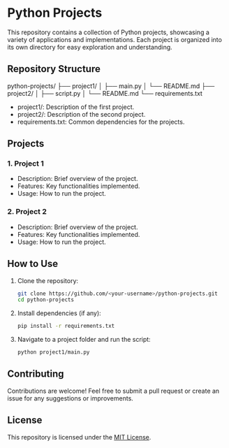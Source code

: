 # Python Projects

This repository contains a collection of Python projects, showcasing a variety of applications and implementations. Each project is organized into its own directory for easy exploration and understanding.

## Repository Structure


python-projects/
├── project1/
│   ├── main.py
│   └── README.md
├── project2/
│   ├── script.py
│   └── README.md
└── requirements.txt


- project1/: Description of the first project.
- project2/: Description of the second project.
- requirements.txt: Common dependencies for the projects.

## Projects

### 1. Project 1
- Description: Brief overview of the project.
- Features: Key functionalities implemented.
- Usage: How to run the project.

### 2. Project 2
- Description: Brief overview of the project.
- Features: Key functionalities implemented.
- Usage: How to run the project.

## How to Use

1. Clone the repository:
   ```bash
   git clone https://github.com/<your-username>/python-projects.git
   cd python-projects
   ```

2. Install dependencies (if any):
   ```bash
   pip install -r requirements.txt
   ```

3. Navigate to a project folder and run the script:
   ```bash
   python project1/main.py
   ```

## Contributing

Contributions are welcome! Feel free to submit a pull request or create an issue for any suggestions or improvements.

## License

This repository is licensed under the [MIT License](LICENSE).
